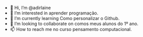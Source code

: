 - 👋 Hi, I’m @adirlaine
- 👀 I’m interested in aprender programação.
- 🌱 I’m currently learning  Como personalizar o Github.
- 💞️ I’m looking to collaborate on comos meus alunos do 1º ano.
- 📫 How to reach me  no curso pensamento computacional.

<!---
adirlaine/adirlaine is a ✨ special ✨ repository because its `README.md` (this file) appears on your GitHub profile.
You can click the Preview link to take a look at your changes.
--->
